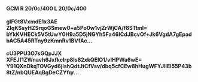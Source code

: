 #### GCM R 20/0c/400 L 20/0c/400
**glFGt8VxmdE1x3AE**<br/>**ZIqKSsyHZSrqoGSmew0+a5Po0w1vjZrWjCA/f8STtmI=**<br/>**bYkKVHECk5V5tUwY0H9a5D5jNGYh5Fa46ICdJBcvOf+Jk6VgdA7gEpadbAC5A45RTny9zKmnRv1BVfAc...**<br/><br/>
**cU3PPU3O7sGQpJJX**<br/>**XFEJf1ZWnavh6JxfkcIrp8ls62xkQElO1/vIHPWa6wE=**<br/>**Y91QXnDkqTOVGyd6jIshQdtJtCfVsv/dbq5cfCEw8hHugWFYJlIEI55P43b8tZ/nbQUEAqBgDeCZYfqr...**